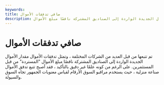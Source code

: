 ```yaml
---
keywords: 
title: صافي تدفقات الأموال
description: تتبعها عدة شركات مختلفة ، تمثل تدفقات الأموال مقدار الأموال الجديدة الواردة إلى الصناديق المشتركة ناقصًا مبلغ الأموال &amp; quot؛ المستردة &amp; quot؛ من قبل المستثمرين.
---
```


# صافي تدفقات الأموال
تم تتبعها من قبل العديد من الشركات المختلفة ، وتمثل تدفقات الأموال مقدار الأموال الجديدة الواردة إلى الصناديق المشتركة ناقصًا مبلغ الأموال "المستردة" من قبل المستثمرين. على الرغم من كونه علمًا غير دقيق بالتأكيد ، فقد أصبح تتبع تدفق الأموال صناعة منزلية ، حيث يستخدم مراقبو السوق الأرقام لقياس معنويات الجمهور تجاه السوق والسيولة.

